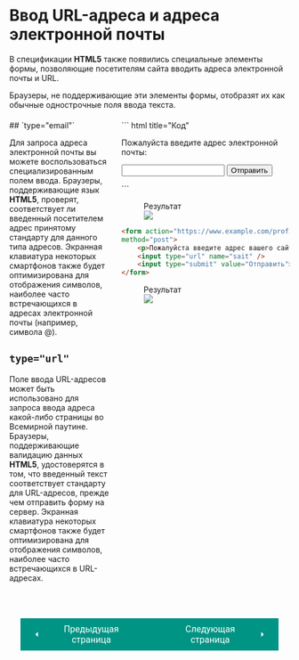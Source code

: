 # Ввод URL-адреса и адреса электронной почты

В спецификации **HTML5** также появились специальные элементы формы, позволяющие посетителям сайта вводить адреса электронной почты и URL.

Браузеры, не поддерживающие эти элементы формы, отобразят их как обычные однострочные поля ввода текста.

<div style="display:flex;margin-top:20px;" markdown>
<div style="flex:1;margin-right:20px;width:40%;" markdown>
## `type="email"`

Для запроса адреса электронной почты вы можете воспользоваться специализированным полем ввода. Браузеры, поддерживающие язык **HTML5**, проверят, соответствует ли введенный посетителем адрес принятому стандарту для данного типа адресов. Экранная клавиатура некоторых смартфонов также будет оптимизирована для отображения символов, наиболее часто встречающихся в адресах электронной почты (например, символа @).

## `type="url"`

Поле ввода URL-адресов может быть использовано для запроса ввода адреса какой-либо страницы во Всемирной паутине. Браузеры, поддерживающие валидацию данных **HTML5**, удостоверятся в том, что введенный текст соответствует стандарту для URL-адресов, прежде чем отправить форму на сервер. Экранная клавиатура некоторых смартфонов также будет оптимизирована для отображения символов, наиболее часто встречающихся в URL-адресах.
</div>
<div style="flex:1;width:60%;" markdown>
``` html title="Код"
<form action="https://www.example.com/profile.php" 
method="post">
    <p>
    Пожалуйста введите адрес электронной почты:
    </p>
    <input type="email" name="email" />
    <input type="submit" value="Отправить">
</form>
```

<figure><figcaption>Результат</figcaption><img src="/html-css-manual/assets/images/formmail.png"></figure>

``` html title="Код"
<form action="https://www.example.com/profile.php" 
method="post">
    <p>Пожалуйста введите адрес вашего сайта:</p>
    <input type="url" name="sait" />
    <input type="submit" value="Отправить">
</form>
```

<figure><figcaption>Результат</figcaption><img src="/html-css-manual/assets/images/formurl.png"></figure></div></div>

<div style="display: flex; justify-content: space-between; padding: 20px; margin-top:30px;"><button class="custom-button" style="background-color: rgb(0, 148, 133); color: white; font-family: 'Roboto', sans-serif; border: none; cursor: pointer; padding: 10px 20px; font-size: 16px; display: flex; align-items: center;" onclick="window.location.href='/html-css-manual/html/forms/validation'"><svg xmlns="http://www.w3.org/2000/svg" viewBox="0 0 24 24" style="fill: white; width: 20px; height: 20px;"><path d="M15 18l-6-6 6-6" /></svg><span style="margin: 0 10px;">Предыдущая страница</span></button><button class="custom-button" style="background-color: rgb(0, 148, 133); color: white; font-family: 'Roboto', sans-serif; border: none; cursor: pointer; padding: 10px 20px; font-size: 16px; display: flex; align-items: center;" onclick="window.location.href='/html-css-manual/html/forms/search'"><span style="margin: 0 10px;">Следующая страница</span><svg xmlns="http://www.w3.org/2000/svg" viewBox="0 0 24 24" style="fill: white; width: 20px; height: 20px;"><path d="M9 18l6-6-6-6" /></svg></button></div>


